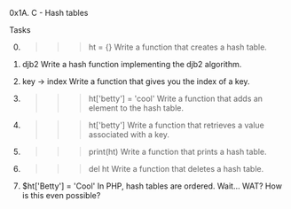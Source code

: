 0x1A. C - Hash tables

Tasks

0. >>> ht = {}
Write a function that creates a hash table.

1. djb2
Write a hash function implementing the djb2 algorithm.

2. key -> index
Write a function that gives you the index of a key.

3. >>> ht['betty'] = 'cool'
Write a function that adds an element to the hash table.

4. >>> ht['betty']
Write a function that retrieves a value associated with a key.

5. >>> print(ht)
Write a function that prints a hash table.

6. >>> del ht
Write a function that deletes a hash table.

7. $ht['Betty'] = 'Cool'
In PHP, hash tables are ordered. Wait… WAT? How is this even possible?
